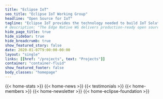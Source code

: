 ```yaml
---
title: "Eclipse IoT"
seo_title: "Eclipse IoT Working Group"
headline: "Open Source for IoT"
tagline: "Eclipse IoT provides the technology needed to build IoT Solutions."
# description: "The Edge Native WG delivers production-ready open source platforms for edge native applications."
hide_page_title: true
hide_sidebar: true
hide_breadcrumb: true
show_featured_story: false
date: 2020-01-07T9:00:00-00:00
layout: "single"
links: [[href: "/projects", text: "Projects"]]
container: "container-fluid"
show_featured_footer: false
body_classes: "homepage"
---
```

{{< home-stats >}}
{{< home-news >}}
{{< testimonials >}}
{{< home-members >}}
{{< home-newsletter >}}
{{< home-eclipse-foundation >}}